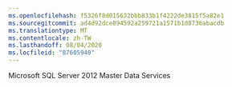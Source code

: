 ```yaml
---
ms.openlocfilehash: f5326f8d015632bbb833b1f4222de3815f5a82e1
ms.sourcegitcommit: ad4d92dce894592a259721a1571b1d8736abacdb
ms.translationtype: MT
ms.contentlocale: zh-TW
ms.lasthandoff: 08/04/2020
ms.locfileid: "87605940"
---
```

Microsoft SQL Server 2012 Master Data Services

